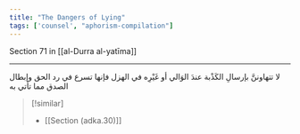 ```yaml
---
title: "The Dangers of Lying"
tags: ['counsel', "aphorism-compilation"]
---
```


 Section 71 in [[al-Durra al-yatīma]]

---
لا تتهاوننَّ بإرسالِ الكَذْبة عندَ الوَالي أو غَيْرِه في الهزل فإنها تسرع في رد الحق وإبطال الصدق مما تأتي به

> [!similar]
> - [[Section (adka.30)]]
